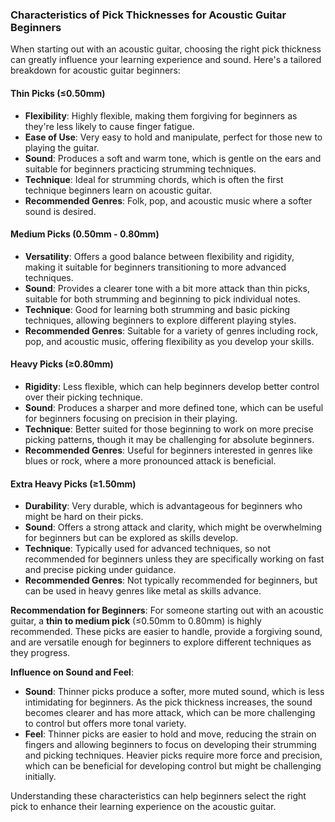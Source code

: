 ### Characteristics of Pick Thicknesses for Acoustic Guitar Beginners

When starting out with an acoustic guitar, choosing the right pick thickness can greatly influence your learning experience and sound. Here's a tailored breakdown for acoustic guitar beginners:

#### Thin Picks (≤0.50mm)
- **Flexibility**: Highly flexible, making them forgiving for beginners as they're less likely to cause finger fatigue.
- **Ease of Use**: Very easy to hold and manipulate, perfect for those new to playing the guitar.
- **Sound**: Produces a soft and warm tone, which is gentle on the ears and suitable for beginners practicing strumming techniques.
- **Technique**: Ideal for strumming chords, which is often the first technique beginners learn on acoustic guitar.
- **Recommended Genres**: Folk, pop, and acoustic music where a softer sound is desired.

#### Medium Picks (0.50mm - 0.80mm)
- **Versatility**: Offers a good balance between flexibility and rigidity, making it suitable for beginners transitioning to more advanced techniques.
- **Sound**: Provides a clearer tone with a bit more attack than thin picks, suitable for both strumming and beginning to pick individual notes.
- **Technique**: Good for learning both strumming and basic picking techniques, allowing beginners to explore different playing styles.
- **Recommended Genres**: Suitable for a variety of genres including rock, pop, and acoustic music, offering flexibility as you develop your skills.

#### Heavy Picks (≥0.80mm)
- **Rigidity**: Less flexible, which can help beginners develop better control over their picking technique.
- **Sound**: Produces a sharper and more defined tone, which can be useful for beginners focusing on precision in their playing.
- **Technique**: Better suited for those beginning to work on more precise picking patterns, though it may be challenging for absolute beginners.
- **Recommended Genres**: Useful for beginners interested in genres like blues or rock, where a more pronounced attack is beneficial.

#### Extra Heavy Picks (≥1.50mm)
- **Durability**: Very durable, which is advantageous for beginners who might be hard on their picks.
- **Sound**: Offers a strong attack and clarity, which might be overwhelming for beginners but can be explored as skills develop.
- **Technique**: Typically used for advanced techniques, so not recommended for beginners unless they are specifically working on fast and precise picking under guidance.
- **Recommended Genres**: Not typically recommended for beginners, but can be used in heavy genres like metal as skills advance.

**Recommendation for Beginners**: For someone starting out with an acoustic guitar, a **thin to medium pick** (≤0.50mm to 0.80mm) is highly recommended. These picks are easier to handle, provide a forgiving sound, and are versatile enough for beginners to explore different techniques as they progress.

**Influence on Sound and Feel**: 
- **Sound**: Thinner picks produce a softer, more muted sound, which is less intimidating for beginners. As the pick thickness increases, the sound becomes clearer and has more attack, which can be more challenging to control but offers more tonal variety.
- **Feel**: Thinner picks are easier to hold and move, reducing the strain on fingers and allowing beginners to focus on developing their strumming and picking techniques. Heavier picks require more force and precision, which can be beneficial for developing control but might be challenging initially.

Understanding these characteristics can help beginners select the right pick to enhance their learning experience on the acoustic guitar.

